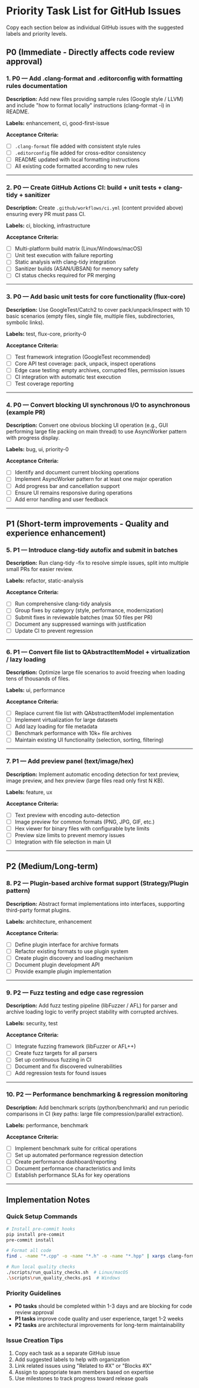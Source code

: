 # Priority Task List for GitHub Issues

Copy each section below as individual GitHub issues with the suggested labels and priority levels.

## P0 (Immediate - Directly affects code review approval)

### 1. P0 — Add .clang-format and .editorconfig with formatting rules documentation

**Description:** Add new files providing sample rules (Google style / LLVM) and include "how to format locally" instructions (clang-format -i) in README.

**Labels:** enhancement, ci, good-first-issue

**Acceptance Criteria:**
- [ ] `.clang-format` file added with consistent style rules
- [ ] `.editorconfig` file added for cross-editor consistency  
- [ ] README updated with local formatting instructions
- [ ] All existing code formatted according to new rules

---

### 2. P0 — Create GitHub Actions CI: build + unit tests + clang-tidy + sanitizer

**Description:** Create `.github/workflows/ci.yml` (content provided above) ensuring every PR must pass CI.

**Labels:** ci, blocking, infrastructure

**Acceptance Criteria:**
- [ ] Multi-platform build matrix (Linux/Windows/macOS)
- [ ] Unit test execution with failure reporting
- [ ] Static analysis with clang-tidy integration
- [ ] Sanitizer builds (ASAN/UBSAN) for memory safety
- [ ] CI status checks required for PR merging

---

### 3. P0 — Add basic unit tests for core functionality (flux-core)

**Description:** Use GoogleTest/Catch2 to cover pack/unpack/inspect with 10 basic scenarios (empty files, single file, multiple files, subdirectories, symbolic links).

**Labels:** test, flux-core, priority-0

**Acceptance Criteria:**
- [ ] Test framework integration (GoogleTest recommended)
- [ ] Core API test coverage: pack, unpack, inspect operations
- [ ] Edge case testing: empty archives, corrupted files, permission issues
- [ ] CI integration with automatic test execution
- [ ] Test coverage reporting

---

### 4. P0 — Convert blocking UI synchronous I/O to asynchronous (example PR)

**Description:** Convert one obvious blocking UI operation (e.g., GUI performing large file packing on main thread) to use AsyncWorker pattern with progress display.

**Labels:** bug, ui, priority-0

**Acceptance Criteria:**
- [ ] Identify and document current blocking operations
- [ ] Implement AsyncWorker pattern for at least one major operation
- [ ] Add progress bar and cancellation support
- [ ] Ensure UI remains responsive during operations
- [ ] Add error handling and user feedback

---

## P1 (Short-term improvements - Quality and experience enhancement)

### 5. P1 — Introduce clang-tidy autofix and submit in batches

**Description:** Run clang-tidy -fix to resolve simple issues, split into multiple small PRs for easier review.

**Labels:** refactor, static-analysis

**Acceptance Criteria:**
- [ ] Run comprehensive clang-tidy analysis
- [ ] Group fixes by category (style, performance, modernization)
- [ ] Submit fixes in reviewable batches (max 50 files per PR)
- [ ] Document any suppressed warnings with justification
- [ ] Update CI to prevent regression

---

### 6. P1 — Convert file list to QAbstractItemModel + virtualization / lazy loading

**Description:** Optimize large file scenarios to avoid freezing when loading tens of thousands of files.

**Labels:** ui, performance

**Acceptance Criteria:**
- [ ] Replace current file list with QAbstractItemModel implementation
- [ ] Implement virtualization for large datasets
- [ ] Add lazy loading for file metadata
- [ ] Benchmark performance with 10k+ file archives
- [ ] Maintain existing UI functionality (selection, sorting, filtering)

---

### 7. P1 — Add preview panel (text/image/hex)

**Description:** Implement automatic encoding detection for text preview, image preview, and hex preview (large files read only first N KB).

**Labels:** feature, ux

**Acceptance Criteria:**
- [ ] Text preview with encoding auto-detection
- [ ] Image preview for common formats (PNG, JPG, GIF, etc.)
- [ ] Hex viewer for binary files with configurable byte limits
- [ ] Preview size limits to prevent memory issues
- [ ] Integration with file selection in main UI

---

## P2 (Medium/Long-term)

### 8. P2 — Plugin-based archive format support (Strategy/Plugin pattern)

**Description:** Abstract format implementations into interfaces, supporting third-party format plugins.

**Labels:** architecture, enhancement

**Acceptance Criteria:**
- [ ] Define plugin interface for archive formats
- [ ] Refactor existing formats to use plugin system
- [ ] Create plugin discovery and loading mechanism
- [ ] Document plugin development API
- [ ] Provide example plugin implementation

---

### 9. P2 — Fuzz testing and edge case regression

**Description:** Add fuzz testing pipeline (libFuzzer / AFL) for parser and archive loading logic to verify project stability with corrupted archives.

**Labels:** security, test

**Acceptance Criteria:**
- [ ] Integrate fuzzing framework (libFuzzer or AFL++)
- [ ] Create fuzz targets for all parsers
- [ ] Set up continuous fuzzing in CI
- [ ] Document and fix discovered vulnerabilities
- [ ] Add regression tests for found issues

---

### 10. P2 — Performance benchmarking & regression monitoring

**Description:** Add benchmark scripts (python/benchmark) and run periodic comparisons in CI (key paths: large file compression/parallel extraction).

**Labels:** performance, benchmark

**Acceptance Criteria:**
- [ ] Implement benchmark suite for critical operations
- [ ] Set up automated performance regression detection
- [ ] Create performance dashboard/reporting
- [ ] Document performance characteristics and limits
- [ ] Establish performance SLAs for key operations

---

## Implementation Notes

### Quick Setup Commands

```bash
# Install pre-commit hooks
pip install pre-commit
pre-commit install

# Format all code
find . -name "*.cpp" -o -name "*.h" -o -name "*.hpp" | xargs clang-format -i

# Run local quality checks
./scripts/run_quality_checks.sh  # Linux/macOS
.\scripts\run_quality_checks.ps1  # Windows
```

### Priority Guidelines

- **P0 tasks** should be completed within 1-3 days and are blocking for code review approval
- **P1 tasks** improve code quality and user experience, target 1-2 weeks
- **P2 tasks** are architectural improvements for long-term maintainability

### Issue Creation Tips

1. Copy each task as a separate GitHub issue
2. Add suggested labels to help with organization
3. Link related issues using "Related to #X" or "Blocks #X"
4. Assign to appropriate team members based on expertise
5. Use milestones to track progress toward release goals
